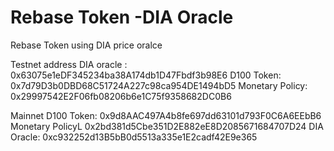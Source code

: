 # Rebase Token -DIA Oracle
 Rebase Token using DIA price oralce

 Testnet address
 DIA oracle : 0x63075e1eDF345234ba38A174db1D47Fbdf3b98E6
 D100 Token: 0x7d79D3b0DBD68C51724A227c98ca954DE1494bD5
Monetary Policy: 0x29997542E2F06fb08206b6e1C75f9358682DC0B6


Mainnet
D100 Token: 0x9d8AAC497A4b8fe697dd63101d793F0C6A6EEbB6
Monetary PolicyL 0x2bd381d5Cbe351D2E882eE8D2085671684707D24
DIA Oracle: 0xc932252d13B5bB0d5513a335e1E2cadf42E9e365